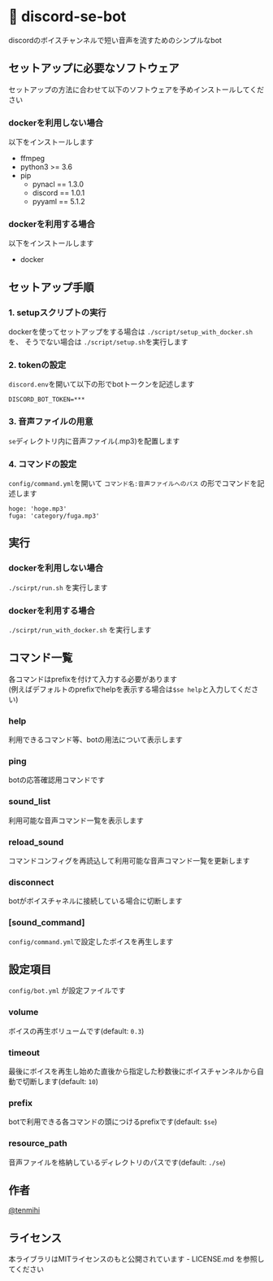 # :robot: discord-se-bot

discordのボイスチャンネルで短い音声を流すためのシンプルなbot

## セットアップに必要なソフトウェア

セットアップの方法に合わせて以下のソフトウェアを予めインストールしてください

### dockerを利用しない場合

以下をインストールします
- ffmpeg
- python3 >= 3.6
- pip
    - pynacl == 1.3.0
    - discord == 1.0.1
    - pyyaml == 5.1.2

### dockerを利用する場合

以下をインストールします
- docker

## セットアップ手順

### 1. setupスクリプトの実行

dockerを使ってセットアップをする場合は `./script/setup_with_docker.sh` を、 そうでない場合は `./script/setup.sh`を実行します

### 2. tokenの設定

`discord.env`を開いて以下の形でbotトークンを記述します

```
DISCORD_BOT_TOKEN=***
```

### 3. 音声ファイルの用意

`se`ディレクトリ内に音声ファイル(.mp3)を配置します

### 4. コマンドの設定

`config/command.yml`を開いて `コマンド名:音声ファイルへのパス` の形でコマンドを記述します

```
hoge: 'hoge.mp3'
fuga: 'category/fuga.mp3'
```

## 実行

### dockerを利用しない場合

`./scirpt/run.sh` を実行します

### dockerを利用する場合

`./scirpt/run_with_docker.sh` を実行します

## コマンド一覧

各コマンドはprefixを付けて入力する必要があります  
(例えばデフォルトのprefixでhelpを表示する場合は`$se help`と入力してください)

### help
利用できるコマンド等、botの用法について表示します

### ping
botの応答確認用コマンドです

### sound_list
利用可能な音声コマンド一覧を表示します

### reload_sound
コマンドコンフィグを再読込して利用可能な音声コマンド一覧を更新します

### disconnect
botがボイスチャネルに接続している場合に切断します

### [sound_command]
`config/command.yml`で設定したボイスを再生します

## 設定項目

`config/bot.yml` が設定ファイルです

### volume
ボイスの再生ボリュームです(default: `0.3`)

### timeout
最後にボイスを再生し始めた直後から指定した秒数後にボイスチャンネルから自動で切断します(default: `10`)

### prefix
botで利用できる各コマンドの頭につけるprefixです(default: `$se`)

### resource_path
音声ファイルを格納しているディレクトリのパスです(default: `./se`)

## 作者

[@tenmihi](https://twitter.com/tenmihi)

## ライセンス
本ライブラリはMITライセンスのもと公開されています - LICENSE.md を参照してください
